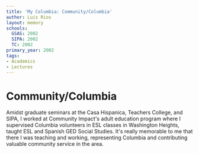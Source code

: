 ```yaml
---
title: 'My Columbia: Community/Columbia'
author: Luis Rios
layout: memory
schools:
  GSAS: 2002
  SIPA: 2002
  TC: 2002
primary_year: 2002
tags:
- Academics
- Lectures
---
```

# Community/Columbia

Amidst graduate seminars at the Casa Hispanica, Teachers College, and SIPA, I worked at Community Impact's adult education program where I supervised Columbia volunteers in ESL classes in Washington Heights, taught ESL and Spanish GED Social Studies. It's really memorable to me that there I was teaching and working, representing Columbia and contributing valuable community service in the area.
